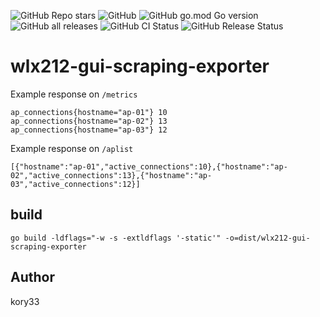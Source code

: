 ![GitHub Repo stars](https://img.shields.io/github/stars/kory33/wlx212-gui-scraping-exporter?style=social)
![GitHub](https://img.shields.io/github/license/kory33/wlx212-gui-scraping-exporter)
![GitHub go.mod Go version](https://img.shields.io/github/go-mod/go-version/kory33/wlx212-gui-scraping-exporter)
![GitHub all releases](https://img.shields.io/github/downloads/kory33/wlx212-gui-scraping-exporter/total)
![GitHub CI Status](https://img.shields.io/github/actions/workflow/status/kory33/wlx212-gui-scraping-exporter/ci.yaml?branch=main&label=CI)
![GitHub Release Status](https://img.shields.io/github/v/release/kory33/wlx212-gui-scraping-exporter)

# wlx212-gui-scraping-exporter

Example response on `/metrics`

```
ap_connections{hostname="ap-01"} 10
ap_connections{hostname="ap-02"} 13
ap_connections{hostname="ap-03"} 12
```

Example response on `/aplist`

```
[{"hostname":"ap-01","active_connections":10},{"hostname":"ap-02","active_connections":13},{"hostname":"ap-03","active_connections":12}]
```

## build

```
go build -ldflags="-w -s -extldflags '-static'" -o=dist/wlx212-gui-scraping-exporter
```

## Author
kory33
